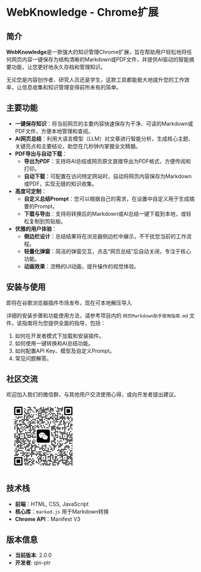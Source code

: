 # WebKnowledge - Chrome扩展

## 简介

**WebKnowledge**是一款强大的知识管理Chrome扩展，旨在帮助用户轻松地将任何网页内容一键保存为结构清晰的Markdown或PDF文件，并提供AI驱动的智能摘要功能，让您更好地永久存档和管理知识。

无论您是内容创作者、研究人员还是学生，这款工具都能极大地提升您的工作效率，让信息收集和知识管理变得前所未有的简单。

## 主要功能

- **一键保存知识**：将当前网页的主要内容快速保存为干净、可读的Markdown或PDF文件，方便本地管理和查阅。
- **AI网页总结**：利用大语言模型（LLM）对文章进行智能分析，生成核心主题、关键亮点和主要结论，助您在几秒钟内掌握全文精髓。
- **PDF导出与自动下载**：
  - **导出为PDF**：支持将AI总结或网页原文直接导出为PDF格式，方便传阅和打印。
  - **自动下载**：可配置在访问特定网站时，自动将网页内容保存为Markdown或PDF，实现无缝的知识收集。
- **高度可定制**：
  - **自定义总结Prompt**：您可以根据自己的需求，在设置中自定义用于生成摘要的Prompt。
  - **下载与导出**：支持将转换后的Markdown或AI总结一键下载到本地，或轻松复制到剪贴板。
- **优雅的用户体验**：
  - **侧边栏设计**：总结结果将在浏览器侧边栏中展示，不干扰您当前的工作流程。
  - **轻量化弹窗**：简洁的弹窗交互，点击“网页总结”后自动关闭，专注于核心功能。
  - **动画效果**：流畅的UI动画，提升操作的视觉体验。

## 安装与使用

即将在谷歌浏览器插件市场发布，现在可本地解压导入

详细的安装步骤和功能使用方法，请参考项目内的 `网页Markdown助手使用指南.md` 文件。该指南将为您提供全面的指导，包括：

1. 如何在开发者模式下加载和安装插件。
2. 如何使用一键转换和AI总结功能。
3. 如何配置API Key、模型及自定义Prompt。
4. 常见问题解答。

## 社区交流

欢迎加入我们的微信群，与其他用户交流使用心得，或向开发者提出建议。

<img src="icons/wechat.png" alt="微信群二维码" width="200"/>

## 技术栈

- **前端**：HTML, CSS, JavaScript
- **核心库**：`marked.js` 用于Markdown转换
- **Chrome API**：Manifest V3

## 版本信息

- **当前版本**: 2.0.0
- **开发者**: qin-ptr
